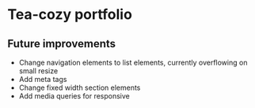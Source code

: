 # Tea-cozy portfolio 



## Future improvements
* Change navigation elements to list elements, currently overflowing on small resize
* Add meta tags
* Change fixed width section elements
* Add media queries for responsive
